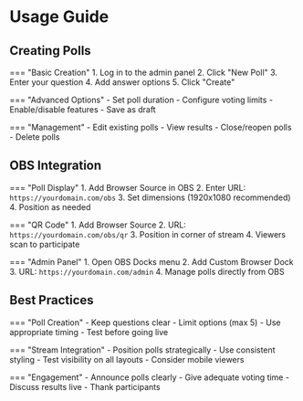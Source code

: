 # Usage Guide

## Creating Polls

=== "Basic Creation"
    1. Log in to the admin panel
    2. Click "New Poll"
    3. Enter your question
    4. Add answer options
    5. Click "Create"

=== "Advanced Options"
    - Set poll duration
    - Configure voting limits
    - Enable/disable features
    - Save as draft

=== "Management"
    - Edit existing polls
    - View results
    - Close/reopen polls
    - Delete polls

## OBS Integration

=== "Poll Display"
    1. Add Browser Source in OBS
    2. Enter URL: `https://yourdomain.com/obs`
    3. Set dimensions (1920x1080 recommended)
    4. Position as needed

=== "QR Code"
    1. Add Browser Source
    2. URL: `https://yourdomain.com/obs/qr`
    3. Position in corner of stream
    4. Viewers scan to participate

=== "Admin Panel"
    1. Open OBS Docks menu
    2. Add Custom Browser Dock
    3. URL: `https://yourdomain.com/admin`
    4. Manage polls directly from OBS

## Best Practices

=== "Poll Creation"
    - Keep questions clear
    - Limit options (max 5)
    - Use appropriate timing
    - Test before going live

=== "Stream Integration"
    - Position polls strategically
    - Use consistent styling
    - Test visibility on all layouts
    - Consider mobile viewers

=== "Engagement"
    - Announce polls clearly
    - Give adequate voting time
    - Discuss results live
    - Thank participants
